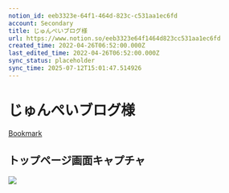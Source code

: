 ```yaml
---
notion_id: eeb3323e-64f1-464d-823c-c531aa1ec6fd
account: Secondary
title: じゅんぺいブログ様
url: https://www.notion.so/eeb3323e64f1464d823cc531aa1ec6fd
created_time: 2022-04-26T06:52:00.000Z
last_edited_time: 2022-04-26T06:52:00.000Z
sync_status: placeholder
sync_time: 2025-07-12T15:01:47.514926
---
```

# じゅんぺいブログ様

[Bookmark](https://junpei-sugiyama.com/)
## トップページ画面キャプチャ
![](https://prod-files-secure.s3.us-west-2.amazonaws.com/d58fe38c-a9d4-4466-aed9-85604b7b2c6d/a1ddf381-8c4d-44e7-8260-64ba2ca4f9bb/screencapture-junpei-sugiyama-2022-03-30-21_27_05.jpg?X-Amz-Algorithm=AWS4-HMAC-SHA256&X-Amz-Content-Sha256=UNSIGNED-PAYLOAD&X-Amz-Credential=ASIAZI2LB466Q7DY7FMN%2F20250719%2Fus-west-2%2Fs3%2Faws4_request&X-Amz-Date=20250719T062333Z&X-Amz-Expires=3600&X-Amz-Security-Token=IQoJb3JpZ2luX2VjEIX%2F%2F%2F%2F%2F%2F%2F%2F%2F%2FwEaCXVzLXdlc3QtMiJHMEUCIQCOMU1PbelvBFRmO0POa2qapSIOazT5YbJI8KktQjW06gIgd2JPOQ0GSv90hFfiqMG6hGkSQm2vbi0JZvjGN5ykCkMqiAQInv%2F%2F%2F%2F%2F%2F%2F%2F%2F%2FARAAGgw2Mzc0MjMxODM4MDUiDAQzELpHBfupzsq%2FTircA6OAR8piuCudUesu%2Blr8qxB1JwwOKlx9NTNgEI9U%2BG2xcmiehpWcpnCYghnmqS0TD%2BIui%2BDu%2BjvADJJU5ZZx1G%2BJARDbcNO5x9l7z0Q2Q0WQsqFU5Au%2BaQoG7qIMjx2qDJwXza%2BlMAuEwWfRRKKHHvcw8C7EAimaoK%2F7xBDftyHIlfHQ0TqT7zlAQxBbWu3dXwVdUmgV8LBZ9oBmqeSrd37%2Bo2ZMhwl%2BykKRfnediGJ15QPmE9ZhGOILOyqPtGlOr%2Fit%2BChlkMcS1LJKoqpbBlh%2BZLZ9u%2FSV55BCpdgRgSm19rhfCMsvS0%2FE35rLdRATCGnQkqSOSmPCQ7rccRHcSbcSmD%2FTwrCiDoBjgduoRVWfpgbD0n7dpd%2FAz%2Bco8JazYBpW4%2FZMriT1WYqLa45W8O9Xhfw5rF3CQ%2BtHngFrE7Vl0b8oqV0HX1SwO0VayW6mnMGDABn7Jfs44oKrV9m8INURzAwEnX%2FbcsPnYAiSF8us2iHogzAJbvEvQsGomzeO3sYKTNum0vEfnJAoROU0vudwIzya7xOcymLR90UuHegyfxD1PWU2I0UVXnOm6s3xC2k9Uxuky1UZpcX3Y7lSoKD2uRAvqOS52bz6dNWUbd77OUjRHuFpguXSuowyMKXF7MMGOqUBx7JMW0EMU358bE6kKExxQ8w%2B%2BmTJi23al7Ejb91Q%2BFPxhhoBHZlhyeHkwwPLFN%2Bdkvim4WRww1c9YB5J0Eui5l%2BoMPKw%2FDyAlIw4hJYRModhgY%2F9B2n6BdjUViKB503SEtF008xMOAq1YViUuOtFI21LOaRUgj0upewPo3ggr1%2BrkW6ZwESwMkrsSo1Sn%2BRQyQpmDEztLQQ3PRFTGmj7iC7GdNy9&X-Amz-Signature=54c1a9cc0797ec903dc535839ae3e52fbe50152673ce51108210bc2805568576&X-Amz-SignedHeaders=host&x-amz-checksum-mode=ENABLED&x-id=GetObject)